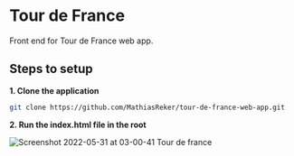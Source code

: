 # Tour de France

Front end for Tour de France web app.

## Steps to setup

**1. Clone the application**

```bash
git clone https://github.com/MathiasReker/tour-de-france-web-app.git
```

**2. Run the index.html file in the root**

![Screenshot 2022-05-31 at 03-00-41 Tour de france](https://user-images.githubusercontent.com/26626066/171074028-131b0659-37a5-475c-bb4e-eea5350167c6.png)
